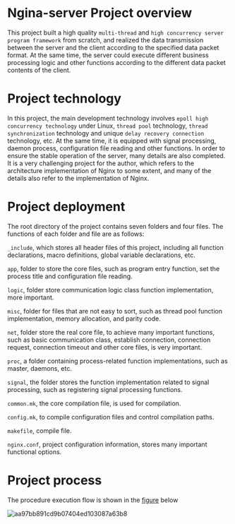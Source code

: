 # Ngina-server Project overview
This project built a high quality `multi-thread` and `high concurrency server program framework` from scratch, and realized the data transmission between the server and the client according to the specified data packet format. At the same time, the server could execute different business processing logic and other functions according to the different data packet contents of the client.

# Project technology
In this project, the main development technology involves `epoll high concurrency technology` under Linux, `thread pool` technology, `thread synchronization` technology and unique `delay recovery connection` technology, etc. At the same time, it is equipped with signal processing, daemon process, configuration file reading and other functions. In order to ensure the stable operation of the server, many details are also completed. It is a very challenging project for the author, which refers to the architecture implementation of Nginx to some extent, and many of the details also refer to the implementation of Nginx.

# Project deployment
The root directory of the project contains seven folders and four files. The functions of each folder and file are as follows:

`_include`, which stores all header files of this project, including all function declarations, macro definitions, global variable declarations, etc.

`app`, folder to store the core files, such as program entry function, set the process title and configuration file reading.

`logic`, folder store communication logic class function implementation, more important.

`misc`, folder for files that are not easy to sort, such as thread pool function implementation, memory allocation, and parity code.

`net`, folder store the real core file, to achieve many important functions, such as basic communication class, establish connection, connection request, connection timeout and other core files, is very important.

`proc`, a folder containing process-related function implementations, such as master, daemons, etc.

`signal`, the folder stores the function implementation related to signal processing, such as registering signal processing functions.

`common.mk`, the core compilation file, is used for compilation.

`config.mk`, to compile configuration files and control compilation paths.

`makefile`, compile file.

`nginx.conf`, project configuration information, stores many important functional options.

# Project process
The procedure execution flow is shown in the [figure](https://www.processon.com/embed/63d48e749b89530fb85c7d4f) below

![aa97bb891cd9b07404ed103087a63b8](https://user-images.githubusercontent.com/98629981/215250278-13b95a2e-d73d-4a18-84a7-bbe37969bed3.png)

